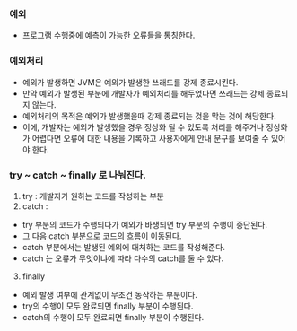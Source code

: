 ### 예외
- 프로그램 수행중에 예측이 가능한 오류들을 통칭한다.

### 예외처리
- 예외가 발생하면 JVM은 예외가 발생한 쓰래드를 강제 종료시킨다.
- 만약 예외가 발생된 부분에 개발자가 예외처리를 해두었다면 쓰래드는 강제 종료되지 않는다.
- 예외처리의 목적은 예외가 발생했을때 강제 종료되는 것을 막는 것에 해당한다.
- 이에, 개발자는 예외가 발생했을 경우 정상화 될 수 있도록 처리를 해주거나 정상화가 어렵다면
  오류에 대한 내용을 기록하고 사용자에게 안내 문구를 보여줄 수 있어야 한다.

### try ~ catch ~ finally 로 나눠진다.
1. try : 개발자가 원하는 코드를 작성하는 부분
2. catch :
- try 부분의 코드가 수행되다가 예외가 바생되면 try 부분의 수행이 중단된다.
- 그 다음 catch 부분으로 코드의 흐름이 이동된다.
- catch 부분에서는 발생된 예외에 대처하는 코드를 작성해준다.
- catch 는 오류가 무엇이냐에 따라 다수의 catch를 둘 수 있다.
3. finally
- 예외 발생 여부에 관계없이 무조건 동작하는 부분이다.
- try의 수행이 모두 완료되면 finally 부분이 수행된다.
- catch의 수행이 모두 완료되면 finally 부분이 수행된다.